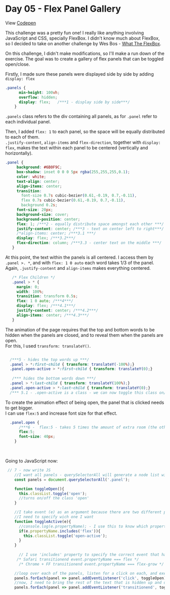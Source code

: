 # Day 05 - Flex Panel Gallery

View [Codepen]()

This challenge was a pretty fun one! I really like anything involving JavaScript and CSS, specially FlexBox.
I didn't know much about FlexBox, so I decided to take on another challenge by Wes Bos - [What The FlexBox](https://flexbox.io/).

On this challenge, I didn't make modifications, so I'll make a run down of the exercise.
The goal was to create a gallery of flex panels that can be toggled open/close.

Firstly, I made sure these panels were displayed side by side by adding ```display: flex```
```CSS
.panels {
      min-height: 100vh;
      overflow: hidden;
      display: flex;   /***1 - display side by side***/
    }
 ```
 
 ```.panels``` class refers to the div containing all panels, as for ```.panel``` refer to each individual panel.
 
 Then, I added ```flex: 1``` to each panel, so the space will be equally distributed to each of them. <br>
 ```.justify-content```, ```align-items``` and ```flex-direction```, together with ```display: flex```, makes the text within each panel to be centered (vertically and horizontally).
 
 
 ```CSS
 .panel {
      background: #6B0F9C;
      box-shadow: inset 0 0 0 5px rgba(255,255,255,0.1);
      color: white;
      text-align: center;
      align-items: center;
      transition:
        font-size 0.7s cubic-bezier(0.61,-0.19, 0.7,-0.11),
        flex 0.7s cubic-bezier(0.61,-0.19, 0.7,-0.11),
        background 0.2s;
      font-size: 20px;
      background-size: cover;
      background-position: center;
      flex: 1; /***2 - equally distribute space amongst each other ***/
      justify-content: center; /***3 - text on center left to right***/
      /*align-items: center; /***3.1 ***/
      display: flex; /***3.2***/
      flex-direction: column; /***3.3 - center text on the middle ***/
    }
 ```  
 
 At this point, the text within the panels is all centered.
 I access them by ```.panel >. *```, and with ```flex: 1 0 auto``` each word takes 1/3 of the panel.<br>
 Again,  ```.justify-content``` and ```align-items``` makes everything centered.
 
 ```CSS
    /* Flex Children */
    .panel > * {
      margin: 0;
      width: 100%;
      transition: transform 0.5s;
      flex: 1 0 auto; /***4***/
      display: flex; /***4.1***/
      justify-content: center; /***4.2***/
      align-items: center; /***4.3***/
    }
 ```
 
 The animation of the page requires that the top and bottom words to be hidden when the panels are closed, and to reveal them when the panels are open. <br>
  For this, I used ```transform: translateY()```.
  
  ```CSS
  
    /***5 - hides the top words up ***/
    .panel > *:first-child { transform: translateY(-100%);}
    .panel.open-active > *:first-child { transform: translateY(0);}
    
     /*** hides the bottom words down ***/
    .panel > *:last-child { transform: translateY(100%);}
    .panel.open-active > *:last-child { transform: translateY(0);}
    /*** 5.1 - .open-active is a class - we can now toggle this class on/off with JS***/
 ```
 
 To create the animation effect of being open, the panel that is clicked needs to get bigger.<br>
 I can use ```flex:5``` and increase font size for that effect.
 
```CSS
  .panel.open {
      /***6 -  flex:5 - takes 5 times the amount of extra room (the others have a flex of 1***/
      flex:5;
      font-size: 40px;
    }
```

<br>

Going to JavaScript now:

```javascript
 // 7 - now write JS
    //I want all panels - querySelectorAll will generate a node list with all .panel
    const panels = document.querySelectorAll('.panel');

    function toggleOpen(){
      this.classList.toggle('open');
      //turns on/off the class 'open'
    }

    //I take event (e) as an argument because there are two different properties being transitioned when I open the flexbox
    //I need to specify wich one I want
    function toggleActive(e){
      //console.log(e.propertyName); - I use this to know which properties are being transitioned
      if(e.propertyName.includes('flex')){
        this.classList.toggle('open-active');
      }
    }
      
      // I use 'includes' property to specify the correct event that has different names in each browser
     /* Safari transitionend event.propertyName === flex */
      /* Chrome + FF transitionend event.propertyName === flex-grow */

    //loop over each of the panels, listen for a click on each, and execute toggleOpen
    panels.forEach(panel => panel.addEventListener('click', toggleOpen));
    //now, I need to bring the rest of the text that is hidden up and down when the toggle is active
    panels.forEach(panel => panel.addEventListener('transitionend', toggleActive));   
 ```
 
